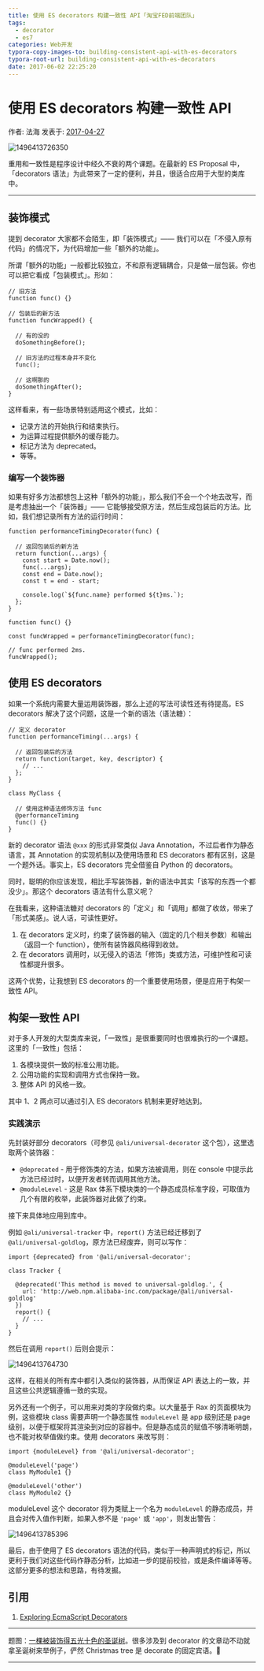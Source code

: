 ```yaml
---
title: 使用 ES decorators 构建一致性 API「淘宝FED前端团队」
tags:
  - decorator
  - es7
categories: Web开发
typora-copy-images-to: building-consistent-api-with-es-decorators
typora-root-url: building-consistent-api-with-es-decorators
date: 2017-06-02 22:25:20
---
```



# 使用 ES decorators 构建一致性 API

作者: 法海 发表于: [2017-04-27](http://taobaofed.org/blog/2017/04/27/building-consistent-api-with-es-decorators/)

![1496413726350](1496413726350.png)

重用和一致性是程序设计中经久不衰的两个课题。在最新的 ES Proposal 中，「decorators 语法」为此带来了一定的便利，并且，很适合应用于大型的类库中。

------

## 装饰模式

提到 decorator 大家都不会陌生，即「装饰模式」—— 我们可以在「不侵入原有代码」的情况下，为代码增加一些「额外的功能」。

所谓「额外的功能」一般都比较独立，不和原有逻辑耦合，只是做一层包装。你也可以把它看成「包装模式」。形如：

```
// 旧方法
function func() {}

// 包装后的新方法
function funcWrapped() {

  // 有的没的
  doSomethingBefore();

  // 旧方法的过程本身并不变化
  func();

  // 这啊那的
  doSomethingAfter();
}

```

这样看来，有一些场景特别适用这个模式，比如：

- 记录方法的开始执行和结束执行。
- 为运算过程提供额外的缓存能力。
- 标记方法为 deprecated。
- 等等。

### 编写一个装饰器

如果有好多方法都想包上这种「额外的功能」，那么我们不会一个个地去改写，而是考虑抽出一个「装饰器」—— 它能够接受原方法，然后生成包装后的方法。比如，我们想记录所有方法的运行时间：

```
function performanceTimingDecorator(func) {

  // 返回包装后的新方法
  return function(...args) {
    const start = Date.now();
    func(...args);
    const end = Date.now();
    const t = end - start;

    console.log(`${func.name} performed ${t}ms.`);
  };
}

function func() {}

const funcWrapped = performanceTimingDecorator(func);

// func performed 2ms.
funcWrapped();

```

## 使用 ES decorators

如果一个系统内需要大量运用装饰器，那么上述的写法可读性还有待提高。ES decorators 解决了这个问题，这是一个新的语法（语法糖）：

```
// 定义 decorator
function performanceTiming(...args) {

  // 返回包装后的方法
  return function(target, key, descriptor) {
    // ...
  };
}

class MyClass {

  // 使用这种语法修饰方法 func
  @performanceTiming
  func() {}
}

```

新的 decorator 语法 `@xxx` 的形式非常类似 Java Annotation，不过后者作为静态语言，其 Annotation 的实现机制以及使用场景和 ES decorators 都有区别，这是一个题外话。事实上，ES decorators 完全借鉴自 Python 的 decorators。

同时，聪明的你应该发现，相比手写装饰器，新的语法中其实「该写的东西一个都没少」。那这个 decorators 语法有什么意义呢？

在我看来，这种语法糖对 decorators 的「定义」和「调用」都做了收敛，带来了「形式美感」。说人话，可读性更好。

1. 在 decorators 定义时，约束了装饰器的输入（固定的几个相关参数）和输出（返回一个 function），使所有装饰器风格得到收敛。
2. 在 decorators 调用时，以无侵入的语法「修饰」类或方法，可维护性和可读性都提升很多。

这两个优势，让我想到 ES decorators 的一个重要使用场景，便是应用于构架一致性 API。

## 构架一致性 API

对于多人开发的大型类库来说，「一致性」是很重要同时也很难执行的一个课题。这里的「一致性」包括：

1. 各模块提供一致的标准公用功能。
2. 公用功能的实现和调用方式也保持一致。
3. 整体 API 的风格一致。

其中 1、2 两点可以通过引入 ES decorators 机制来更好地达到。

### 实践演示

先封装好部分 decorators（可参见 `@ali/universal-decorator` 这个包），这里选取两个装饰器：

- `@deprecated` - 用于修饰类的方法，如果方法被调用，则在 console 中提示此方法已经过时，以便开发者转而调用其他方法。
- `@moduleLevel` - 这是 Rax 体系下模块类的一个静态成员标准字段，可取值为几个有限的枚举，此装饰器对此做了约束。

接下来具体地应用到库中。

例如 `@ali/universal-tracker` 中，`report()` 方法已经迁移到了 `@ali/universal-goldlog`，原方法已经废弃，则可以写作：

```
import {deprecated} from '@ali/universal-decorator';

class Tracker {

  @deprecated('This method is moved to universal-goldlog.', {
    url: 'http://web.npm.alibaba-inc.com/package/@ali/universal-goldlog'
  })
  report() {
    // ...
  }
}

```

然后在调用 `report()` 后则会提示：

![1496413764730](1496413764730.png)

这样，在相关的所有库中都引入类似的装饰器，从而保证 API 表达上的一致，并且这些公共逻辑遵循一致的实现。

另外还有一个例子，可以用来对类的字段做约束。以大量基于 Rax 的页面模块为例，这些模块 class 需要声明一个静态属性 `moduleLevel` 是 app 级别还是 page 级别，以便于框架将其渲染到对应的容器中。但是静态成员的赋值不够清晰明朗，也不能对枚举值做约束。使用 decorators 来改写则：

```
import {moduleLevel} from '@ali/universal-decorator';

@moduleLevel('page')
class MyModule1 {}

@moduleLevel('other')
class MyModule2 {}

```

moduleLevel 这个 decorator 将为类赋上一个名为 `moduleLevel` 的静态成员，并且会对传入值作判断，如果入参不是 `'page'` 或 `'app'`，则发出警告：

![1496413785396](1496413785396.png)

最后，由于使用了 ES decorators 语法的代码，类似于一种声明式的标记，所以更利于我们对这些代码作静态分析，比如进一步的提前校验，或是条件编译等等。这部分更多的想法和思路，有待发掘。

## 引用

1. [Exploring EcmaScript Decorators](https://medium.com/google-developers/exploring-es7-decorators-76ecb65fb841)

------

题图：[一棵被装饰得五光十色的圣诞树](http://maxpixel.freegreatpicture.com/Festival-The-Christmas-Tree-Decorate-A-Christmas-Tree-1081320)。很多涉及到 decorator 的文章动不动就拿圣诞树来举例子，俨然 Christmas tree 是 decorate 的固定宾语。🎄

---
